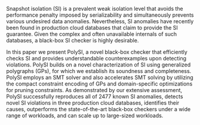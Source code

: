 Snapshot isolation (SI) is a prevalent weak isolation level that avoids the performance penalty imposed by serializability and simultaneously prevents various undesired data anomalies. Nevertheless, SI anomalies have recently been found in production cloud databases that claim to provide the SI guarantee. Given the complex and often unavailable internals of such databases, a black-box SI checker is highly desirable.

In this paper we present PolySI, a novel black-box checker that efficiently checks SI and provides understandable counterexamples upon detecting violations. PolySI builds on a novel characterization of SI using generalized polygraphs (GPs), for which we establish its soundness and completeness. PolySI employs an SMT solver and also accelerates SMT solving by utilizing the compact constraint encoding of GPs and domain-specific optimizations for pruning constraints. As demonstrated by our extensive assessment, PolySI successfully reproduces all of 2477 known SI anomalies, detects novel SI violations in three production cloud databases, identifies their causes, outperforms the state-of-the-art black-box checkers under a wide range of workloads, and can scale up to large-sized workloads.